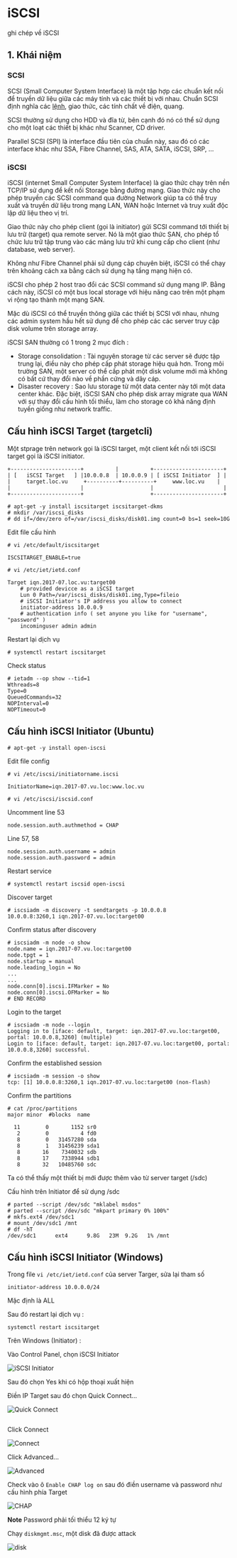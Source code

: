 # iSCSI
ghi chép về iSCSI


## 1. Khái niệm 

### SCSI 

SCSI (Small Computer System Interface) là một tập hợp các chuẩn kết nối để truyền dữ liệu giữa các máy tính và các thiết bị với nhau. Chuẩn SCSI định nghĩa các [lệnh](https://en.wikipedia.org/wiki/SCSI_command), giao thức, các tính chất về điện, quang. 

SCSI thường sử dụng cho HDD và đĩa từ, bên cạnh đó nó có thể sử dụng cho một loạt các thiết bị khác như Scanner, CD driver.

Parallel SCSI (SPI) là interface đầu tiên của chuẩn này, sau đó có các interface khác như SSA, Fibre Channel, SAS, ATA, SATA, iSCSI, SRP, ...

### iSCSI

 iSCSI (internet Small Computer System Interface) là giao thức chạy trên nền TCP/IP sử dụng để kết nối Storage bằng đường mạng. Giao thức này cho phép truyền các SCSI command qua đường Network giúp ta có thể truy xuất và truyền dữ liệu trong mạng LAN, WAN hoặc Internet và truy xuất độc lập dữ liệu theo vị trí.
 
 Giao thức này cho phép client (gọi là initiator) gửi SCSI command tới thiết bị lưu trữ (target) qua remote server. Nó là một giao thức SAN, cho phép tổ chức  lưu trữ tập trung vào các mảng lưu trữ khi cung cấp cho client (như database, web server).
 
 Không như Fibre Channel phải sử dụng cáp chuyên biệt, iSCSI có thể chạy trên khoảng cách xa bằng cách sử dụng hạ tầng mạng hiện có.

iSCSI cho phép 2 host trao đổi các SCSI command sử dụng mạng IP. Bằng cách này, iSCSI có một bus local storage với hiệu năng cao trên một phạm vi rộng tạo thành một mạng SAN. 

Mặc dù iSCSI có thể truyền thông giữa các thiết bị SCSI với nhau, nhưng các admin system hầu hết sử dụng để cho phép các các server truy cập disk volume trên storage array. 

iSCSI SAN thường có 1 trong 2 mục đích :

- Storage consolidation : Tài nguyên storage từ các server sẽ được tập trung lại, điều này cho phép cấp phát storage hiệu quả hơn. Trong môi trường SAN, một server có thể cấp phát một disk volume mới mà không có bất cứ thay đổi nào về phần cứng và dây cáp.
- Disaster recovery : Sao lưu storage từ một data center này tới một data center khác. Đặc biệt, iSCSI SAN cho phép disk array migrate qua WAN với sự thay đổi cấu hình tối thiểu, làm cho storage có khả năng định tuyến giống như network traffic.

## Cấu hình iSCSI Target (targetcli)

Một stprage trên network gọi là iSCSI target, một client kết nối tới iSCSI target gọi là iSCSI initiator.

```
+----------------------+          |          +----------------------+
| [   iSCSI Target   ] |10.0.0.8  | 10.0.0.9 | [ iSCSI Initiator  ] |
|     target.loc.vu     +----------+----------+     www.loc.vu    |
|                      |                     |                      |
+----------------------+                     +----------------------+
```

```
# apt-get -y install iscsitarget iscsitarget-dkms
# mkdir /var/iscsi_disks 
# dd if=/dev/zero of=/var/iscsi_disks/disk01.img count=0 bs=1 seek=10G

```

Edit file cấu hình 

```
# vi /etc/default/iscsitarget
```
```
ISCSITARGET_ENABLE=true
``` 

```
# vi /etc/iet/ietd.conf
```
```
Target iqn.2017-07.loc.vu:target00
    # provided devicce as a iSCSI target
    Lun 0 Path=/var/iscsi_disks/disk01.img,Type=fileio
    # iSCSI Initiator's IP address you allow to connect
    initiator-address 10.0.0.9
    # authentication info ( set anyone you like for "username", "password" )
    incominguser admin admin 
```	

Restart lại dịch vụ 

```
# systemctl restart iscsitarget
```

Check status
```
# ietadm --op show --tid=1 
Wthreads=8
Type=0
QueuedCommands=32
NOPInterval=0
NOPTimeout=0
``` 

## Cấu hình iSCSI Initiator (Ubuntu)

```
# apt-get -y install open-iscsi
```

Edit file config 

```
# vi /etc/iscsi/initiatorname.iscsi
```

```
InitiatorName=iqn.2017-07.vu.loc:www.loc.vu
```

```
# vi /etc/iscsi/iscsid.conf
```

Uncomment line 53

```
node.session.auth.authmethod = CHAP
```

Line 57, 58

```
node.session.auth.username = admin
node.session.auth.password = admin
```

Restart service 

```
# systemctl restart iscsid open-iscsi
```

Discover target

```
# iscsiadm -m discovery -t sendtargets -p 10.0.0.8
10.0.0.8:3260,1 iqn.2017-07.vu.loc:target00
```

Confirm status after discovery

```
# iscsiadm -m node -o show 
node.name = iqn.2017-07.vu.loc:target00
node.tpgt = 1
node.startup = manual
node.leading_login = No
...
...
node.conn[0].iscsi.IFMarker = No
node.conn[0].iscsi.OFMarker = No
# END RECORD
```

Login to the target 

```
# iscsiadm -m node --login 
Logging in to [iface: default, target: iqn.2017-07.vu.loc:target00, portal: 10.0.0.8,3260] (multiple)
Login to [iface: default, target: iqn.2017-07.vu.loc:target00, portal: 10.0.0.8,3260] successful.
```

Confirm the established session
```
# iscsiadm -m session -o show 
tcp: [1] 10.0.0.8:3260,1 iqn.2017-07.vu.loc:target00 (non-flash)
````

Confirm the partitions

```
# cat /proc/partitions 
major minor  #blocks  name

  11        0       1152 sr0
   2        0          4 fd0
   8        0   31457280 sda
   8        1   31456239 sda1
   8       16    7340032 sdb
   8       17    7338944 sdb1
   8       32   10485760 sdc
```

Ta có thể thấy một thiết bị mới được thêm vào từ server target (/sdc)

Cấu hình trên Initiator để sử dụng /sdc 

```
# parted --script /dev/sdc "mklabel msdos" 
# parted --script /dev/sdc "mkpart primary 0% 100%" 
# mkfs.ext4 /dev/sdc1 
# mount /dev/sdc1 /mnt 
# df -hT 
/dev/sdc1      ext4      9.8G   23M  9.2G   1% /mnt
```

## Cấu hình iSCSI Initiator (Windows)

Trong file `vi /etc/iet/ietd.conf` của server Targer, sửa lại tham số

```
initiator-address 10.0.0.0/24
```

Mặc định là ALL

Sau đó restart lại dịch vụ : 

```
systemctl restart iscsitarget
```

Trên Windows (Initiator) :

Vào Control Panel, chọn iSCSI Initiator

![iSCSI Initiator](https://github.com/locvx1234/iSCSI/blob/master/images/iSCSI_Initiator.png)

Sau đó chọn Yes khi có hộp thoại xuất hiện

Điền IP Target sau đó chọn Quick Connect...

![Quick Connect](https://github.com/locvx1234/iSCSI/blob/master/images/quick_connect.png)

![]()

Click Connect 

![Connect](https://github.com/locvx1234/iSCSI/blob/master/images/connect.png)

Click Advanced...  

![Advanced](https://github.com/locvx1234/iSCSI/blob/master/images/advance.png)

Check vào ô `Enable CHAP log on` sau đó điền username và password như cấu hình phía Target

![CHAP](https://github.com/locvx1234/iSCSI/blob/master/images/CHAP.png)

**Note** Password phải tối thiểu 12 ký tự 

Chạy `diskmgmt.msc`, một disk đã được attack

![disk](https://github.com/locvx1234/iSCSI/blob/master/images/disk.png)


